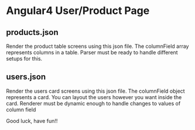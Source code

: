 # Angular4 User/Product Page

## products.json
Render the product table screens using this json file. The columnField array represents columns in a table. Parser must be ready to handle different setups for this.

## users.json
Render the users card screens using this json file. The columnField object represents a card. You can layout the users however you want inside the card. Renderer must be dynamic enough to handle changes to values of column field




Good luck, have fun!!
